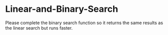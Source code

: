 # Linear-and-Binary-Search
Please complete the binary search function so it returns the same results as the linear search but runs faster.
